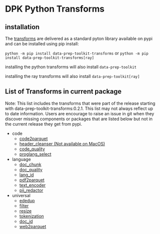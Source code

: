 # DPK Python Transforms

## installation

The [transforms](https://github.com/IBM/data-prep-kit/blob/dev/transforms/README.md) are delivered as a standard pyton library available on pypi and can be installed using pip install:

`python -m pip install data-prep-toolkit-transforms`
or
`python -m pip install data-prep-toolkit-transforms[ray]`


installing the python transforms will also install  `data-prep-toolkit`

installing the ray transforms will also install  `data-prep-toolkit[ray]`

## List of Transforms in current package

Note: This list includes the transforms that were part of the release starting with data-prep-toolkit-transforms:0.2.1. This list may not always reflect up to date information. Users are encourage to raise an issue in git when they discover missing components or packages that are listed below but not in the current release they get from pypi.

* code
    * [code2parquet](https://github.com/IBM/data-prep-kit/blob/dev/transforms/code/code2parquet/python/README.md)
    * [header_cleanser (Not available on MacOS)](https://github.com/IBM/data-prep-kit/blob/dev/transforms/code/header_cleanser/python/README.md)
    * [code_quality](https://github.com/IBM/data-prep-kit/blob/dev/transforms/code/code_quality/python/README.md)
    * [proglang_select](https://github.com/IBM/data-prep-kit/blob/dev/transforms/code/proglang_select/python/README.md)
* language
    * [doc_chunk](https://github.com/IBM/data-prep-kit/blob/dev/transforms/language/doc_chunk/python/README.md)
	* [doc_quality](https://github.com/IBM/data-prep-kit/blob/dev/transforms/language/doc_quality/python/README.md)
	* [lang_id](https://github.com/IBM/data-prep-kit/blob/dev/transforms/language/lang_id/python/README.md)
	* [pdf2parquet](https://github.com/IBM/data-prep-kit/blob/dev/transforms/language/pdf2parquet/python/README.md)
	* [text_encoder](https://github.com/IBM/data-prep-kit/blob/dev/transforms/language/text_encoder/python/README.md)
	* [pii_redactor](https://github.com/IBM/data-prep-kit/blob/dev/transforms/language/pii_redactor/python/README.md)
* universal
    * [ededup](https://github.com/IBM/data-prep-kit/blob/dev/transforms/universal/ededup/python/README.md)
	* [filter](https://github.com/IBM/data-prep-kit/blob/dev/transforms/universal/filter/python/README.md)
	* [resize](https://github.com/IBM/data-prep-kit/blob/dev/transforms/universal/resize/python/README.md)
	* [tokenization](https://github.com/IBM/data-prep-kit/blob/dev/transforms/universal/tokenization/python/README.md)
	* [doc_id](https://github.com/IBM/data-prep-kit/blob/dev/transforms/universal/doc_id/python/README.md)
	* [web2parquet](https://github.com/IBM/data-prep-kit/blob/dev/transforms/universal/web2parquet/README.md)

	




 
